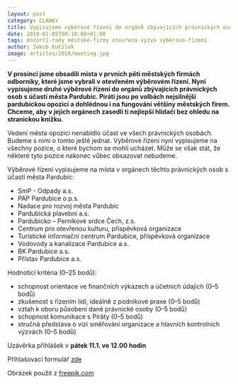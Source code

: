 ```yaml
---
layout: post
category: CLANKY
title: Vypisujeme výběrové řízení do orgánů zbývajících právnických osob s účastí města Pardubic 
date: 2019-01-05T00:10:00+01:00
tags: dozorčí-rady městské-firmy otevřená-výzva výběrové-řízení
author: Jakub Kutílek
image: articles/2018/meeting.jpg
---
```


**V prosinci  jsme obsadili místa v prvních pěti městských firmách odborníky, které jsme vybrali v otevřeném výběrovém řízení. Nyní vypisujeme druhé výběrové řízení do orgánů zbývajících právnických osob s účastí města Pardubic. Piráti jsou po volbách nejsilnější pardubickou opozicí a dohlédnou i na fungování většiny městských firem. Chceme, aby v jejich orgánech zasedli ti nejlepší hlídači bez ohledu na stranickou knížku.**

Vedení města opozici nenabídlo účast ve všech právnických osobách. Budeme s nimi o tomto ještě jednat. Výběrové řízení nyní vypisujeme na všechny pozice, o které bychom se mohli ucházet. Může se však stát, že některé tyto pozice nakonec vůbec obsazovat nebudeme.

Výběrové řízení vypisujeme na místa v orgánech těchto právnických osob s účastí města Pardubic:
- SmP - Odpady a.s.
- PAP Pardubice o.p.s.
- Nadace pro rozvoj města Pardubic
- Pardubická plavební a.s.
- Pardubicko – Perníkové srdce Čech, z.s.
- Centrum pro otevřenou kulturu, příspěvková organizace
- Turistické informační centrum Pardubice, příspěvková organizace
- Vodovody a kanalizace Pardubice a.s.
- BK Pardubice a.s.
- Přístav Pardubice a.s.

Hodnoticí kritéria (0–25 bodů):
- schopnost orientace ve finančních výkazech a účetních údajích (0–5 bodů)
- zkušenost s řízením lidí, ideálně z podnikové praxe (0–5 bodů)
- vztah k oboru působení dané právnické osoby (0–5 bodů)
- schopnost komunikace s Piráty (0–5 bodů)
- stručná představa o vizi směřování organizace a hlavních kontrolních výzvách (0–5 bodů) 

Uzávěrka přihlášek v **pátek 11.1. ve 12.00 hodin**

Přihlašovací formulář [zde](https://goo.gl/forms/YT63XSMCWvcnRhMi1)

Obrázek použit z [freepik.com](https://www.freepik.com/free-vector/business-meeting-silhouettes_723252.htm)